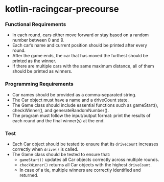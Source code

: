 # kotlin-racingcar-precourse


### Functional Requirements
- In each round, cars either move forward or stay based on a random number between 0 and 9.
- Each car’s name and current position should be printed after every round.
- After the game ends, the car that has moved the furthest should be printed as the winner.
- If there are multiple cars with the same maximum distance, all of them should be printed as winners.

### Programming Requirements
- Car names should be provided as a comma-separated string.
- The Car object must have a name and a driveCount state.
- The Game class should include essential functions such as gameStart(), checkWinner(), and generateRandomNumber().
- The program must follow the input/output format: print the results of each round and the final winner(s) at the end.

### Test
- Each Car object should be tested to ensure that its `driveCount` increases correctly when `drive()` is called.
- The Game class should be tested to ensure that:
    - `gameStart()` updates all Car objects correctly across multiple rounds.
    - `checkWinner()` returns all Car objects with the highest `driveCount`.
    - In case of a tie, multiple winners are correctly identified and returned.
